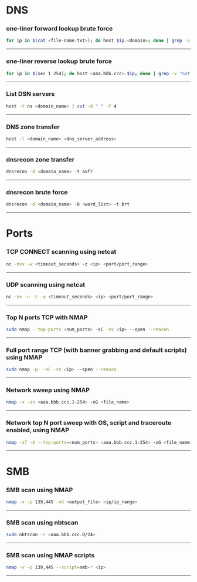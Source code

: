 # DNS

### one-liner forward lookup brute force
```bash
for ip in $(cat <file-name.txt>); do host $ip.<domain>; done | grep -v "not found"
```
---
### one-liner reverse lookup brute force
```bash
for ip in $(sec 1 254); do host <aaa.bbb.ccc>.$ip; done | grep -v "not found"
```
---
### List DSN servers
```bash
host -t ns <domain_name> | cut -d " " -f 4
```
---
### DNS zone transfer
```bash
host -l <domain_name> <dns_server_address>
```
---
### dnsrecon zone transfer
```bash
dnsrecon -d <domain_name> -t axfr
```
---
### dnsrecon brute force
```bash
dnsrecon -d <domain_name> -D <word_list> -t brt
```
---
# Ports

### TCP CONNECT scanning using netcat
```bash
nc -nvv -w <timeout_seconds> -z <ip> <port/port_range>
```
---
### UDP scanning using netcat
```bash
nc -nv -u -z -w <timeout_seconds> <ip> <port/port_range>
```
---
### Top N ports TCP with NMAP
```bash
sudo nmap --top-ports <num_ports> -sC -sV <ip> --open --reason
```
---
### Full port range TCP (with banner grabbing and default scripts) using NMAP
```bash
sudo nmap -p- -sC -sV <ip> --open --reason
```
---
### Network sweep using NMAP
```bash
nmap -v -sn <aaa.bbb.ccc.1-254> -oG <file_name>
```
---
### Network top N port sweep with OS, script and traceroute enabled, using NMAP
```bash
nmap -sT -A --top-ports=<num_ports> <aaa.bbb.ccc.1-254> -oG <file_name>
```
---
# SMB

### SMB scan using NMAP
```bash
nmap -v -p 139,445 -oG <output_file> <ip/ip_range>
```
---
### SMB scan using nbtscan
```bash
sudo nbtscan -r <aaa.bbb.ccc.0/24>
```
---
### SMB scan using NMAP scripts
```bash
nmap -v -p 139,445 --script=smb-* <ip>
```
---